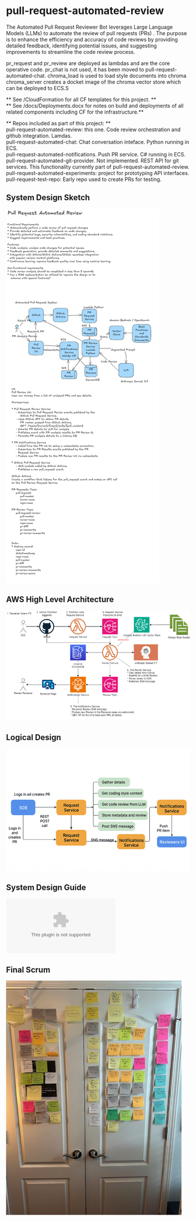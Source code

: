 # pull-request-automated-review
The Automated Pull Request Reviewer Bot leverages Large Language Models (LLMs) to  automate the review of pull requests (PRs) . The purpose is to  enhance the efficiency and accuracy of code reviews by providing detailed feedback,  identifying potential issues, and suggesting improvements to streamline the code review process.

pr_request and pr_review are deployed as lambdas and are the core operative code.
pr_chat is not used, it has been moved to pull-request-automated-chat.
chroma_load is used to load style documents into chroma
chroma_server creates a docket image of the chroma vector store which can be deployed to ECS.S


** See /CloudFormation for all CF templates for this project. **  
** See /docs/Deployments.docx for notes on build and deployments of all related components including CF for the infrastructure.**  

** Repos included as part of this project: **  
pull-request-automated-review: this one. Code review orchestration and github integration. Lamdas.  
pull-request-automated-chat: Chat conversation inteface. Python running in ECS.  
pull-request-automated-notifications. Push PR service. C# running in ECS.  
pull-request-automated-git-provider. Not implemented. REST API for git services. This functionality currently part of pull-request-automated-review.  
pull-request-automated-experiments: project for prototyping API interfaces.  
pull-request-test-repo: Early repo used to create PRs for testing.   

## System Design Sketch 
![Pull-Request-Automation](docs/Draft%20Automated%20Code%20Review%20Architecture.png)
## AWS High Level Architecture
![AWS Architecture](docs/AWS%20Architecture%20Automated%20Code%20Review.drawio.png)
## Logical Design
![Logical Design](docs/Logical%20diagram%20automated%20code%20review.png)
## System Design Guide
![System Design Guide](docs/Automated%20Code%20Review%20System%20Design.docx)
## Final Scrum
![Final Scrum](docs/final_scrum.jpg)
